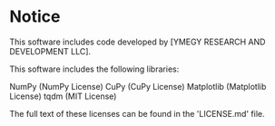 Notice
======

This software includes code developed by [YMEGY RESEARCH AND DEVELOPMENT LLC].

This software includes the following libraries:

NumPy (NumPy License)
CuPy (CuPy License)
Matplotlib (Matplotlib License)
tqdm (MIT License)

The full text of these licenses can be found in the 'LICENSE.md' file.
